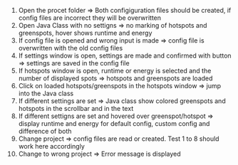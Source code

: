 1. Open the procet folder => Both configiguration files should be created, if config files are incorrect they will be overwritten
2. Open Java Class with no settigns => no marking of hotspots and greenspots, hover shows runtime and energy
3. If config file is opened and wrong input is made => config file is overwritten with the old config files
4. If settings window is open, settings are made and confirmed with button => settings are saved in the config file
5. If hotspots window is open, runtime or energy is selected and the number of displayed spots => hotspots and greenspots are loaded 
6. Click on loaded hotspots/greenspots in the hotspots window => jump into the Java class
7. If different settings are set => Java class show colored greenspots and hotspots in the scrollbar and in the text
8. If different settigns are set and hovered over greenspot/hotspot => display runtime and energy for default config, custom config and difference  of both 
9. Change project => config files are read or created. Test 1 to 8 should work here accordingly 
10. Change to wrong project => Error message is displayed 
